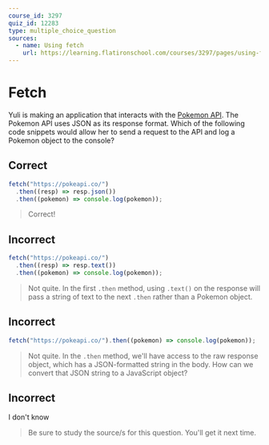 ```yaml
---
course_id: 3297
quiz_id: 12283
type: multiple_choice_question
sources:
  - name: Using fetch
    url: https://learning.flatironschool.com/courses/3297/pages/using-fetch
---
```


# Fetch

Yuli is making an application that interacts with the
[Pokemon API](https://pokeapi.co). The Pokemon API uses JSON as its response
format. Which of the following code snippets would allow her to send a request
to the API and log a Pokemon object to the console?

## Correct

```js
fetch("https://pokeapi.co/")
  .then((resp) => resp.json())
  .then((pokemon) => console.log(pokemon));
```

> Correct!

## Incorrect

```js
fetch("https://pokeapi.co/")
  .then((resp) => resp.text())
  .then((pokemon) => console.log(pokemon));
```

> Not quite. In the first `.then` method, using `.text()` on the response will
> pass a string of text to the next `.then` rather than a Pokemon object.

## Incorrect

```js
fetch("https://pokeapi.co/").then((pokemon) => console.log(pokemon));
```

> Not quite. In the `.then` method, we'll have access to the raw response
> object, which has a JSON-formatted string in the body. How can we convert that
> JSON string to a JavaScript object?

## Incorrect

I don't know

> Be sure to study the source/s for this question. You'll get it next time.
